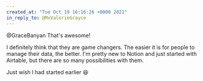 ```yaml
---
created_at: "Tue Oct 19 16:16:26 +0000 2021"
in_reply_to: @MxValorieGrayce
---
```


@GraceBanyan That's awesome! 

I definitely think that they are game changers. The easier it is for people to manage their data, the better. I'm pretty new to Notion and just started with Airtable, but there are so many possibilities with them.

Just wish I had started earlier 😆